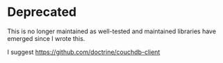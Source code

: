 Deprecated
==========

This is no longer maintained as well-tested and maintained libraries have
emerged since I wrote this.

I suggest https://github.com/doctrine/couchdb-client
